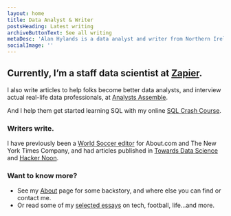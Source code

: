 ```yaml
---
layout: home
title: Data Analyst & Writer
postsHeading: Latest writing
archiveButtonText: See all writing
metaDesc: 'Alan Hylands is a data analyst and writer from Northern Ireland.'
socialImage: ''
---
```


## Currently, I&rsquo;m a staff data scientist at  [Zapier](https://zapier.com).

I also write articles to help folks become better data analysts, and interview actual real-life data professionals, at [Analysts Assemble](https://analystsassemble.com).

And I help them get started learning SQL with my online [SQL Crash Course](https://sqlcrashcourse.com).


### Writers write.

I have previously been a [World Soccer editor](https://alanhylands.com/i-want-to-be-a-football-writer-when-i-grow-up/) for About.com and The New York Times Company, and had articles published in [Towards Data Science](https://towardsdatascience.com/becoming-an-analytics-manager-isnt-a-promotion-c3f65bbd0d95) and [Hacker Noon](https://hackernoon.com/fewer-dashboards-more-analysis-63581970672c).

### Want to know more?

- See my [About](/about/) page for some backstory, and where else you can find or contact me.
- Or read some of my [selected essays](/writing/) on tech, football, life...and more.